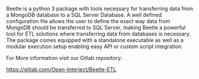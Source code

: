 Beetle is a python 3 package with tools necessary for transferring data from a MongoDB database to a SQL Server Database. A well defined configuration file allows the user to define the exact way data from MongoDB should be transferred to SQL Server, making Beetle a powerful tool for ETL solutions where transferring data from databases is necessary. The package comes equipped with a standalone executable as well as a modular execution setup enabling easy API or custom script integration.

For More information visit our Gitlab repository: 

https://gitlab.com/Open-Interject/Beetle-ETL